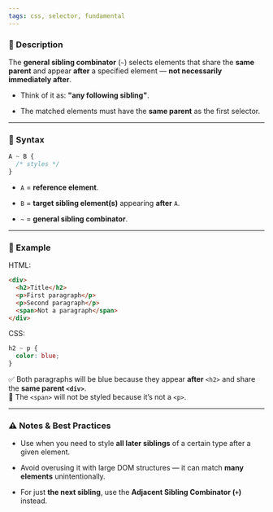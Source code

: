 ```yaml
---
tags: css, selector, fundamental
---
```


### 📌 Description

The **general sibling combinator** (`~`) selects elements that share the **same parent** and appear **after** a specified element — **not necessarily immediately after**.

- Think of it as: **"any following sibling"**.
    
- The matched elements must have the **same parent** as the first selector.
    

---

### 📍 Syntax

```css
A ~ B {
  /* styles */
}
```

- `A` = **reference element**.
    
- `B` = **target sibling element(s)** appearing **after** `A`.
    
- `~` = **general sibling combinator**.
    

---

### 📍 Example

HTML:

```html
<div>
  <h2>Title</h2>
  <p>First paragraph</p>
  <p>Second paragraph</p>
  <span>Not a paragraph</span>
</div>
```

CSS:

```css
h2 ~ p {
  color: blue;
}
```

✅ Both paragraphs will be blue because they appear **after** `<h2>` and share the **same parent `<div>`**.  
🚫 The `<span>` will not be styled because it’s not a `<p>`.

---

### ⚠️ Notes & Best Practices

- Use when you need to style **all later siblings** of a certain type after a given element.
    
- Avoid overusing it with large DOM structures — it can match **many elements** unintentionally.
    
- For just **the next sibling**, use the **Adjacent Sibling Combinator (`+`)** instead.
    